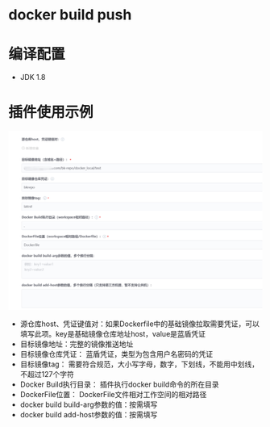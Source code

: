 # docker build push

# 编译配置
 - JDK 1.8

# 插件使用示例

![示例](example.png)

- 源仓库host、凭证键值对：如果Dockerfile中的基础镜像拉取需要凭证，可以填写此项。key是基础镜像仓库地址host，value是蓝盾凭证
- 目标镜像地址：完整的镜像推送地址
- 目标镜像仓库凭证： 蓝盾凭证，类型为包含用户名密码的凭证
- 目标镜像tag： 需要符合规范，大小写字母，数字，下划线，不能用中划线，不超过127个字符
- Docker Build执行目录： 插件执行docker build命令的所在目录
- DockerFile位置： DockerFile文件相对工作空间的相对路径
- docker build build-arg参数的值：按需填写
- docker build add-host参数的值：按需填写

  


